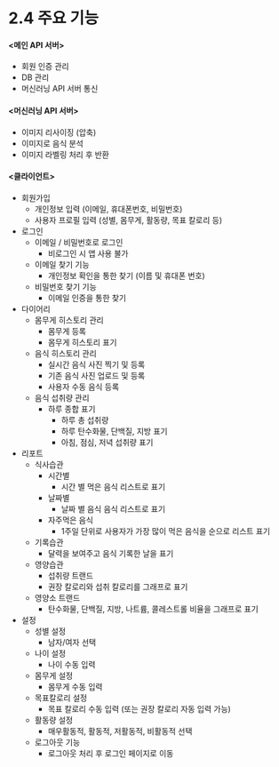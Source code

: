 # 2.4 주요 기능

#### <메인 API 서버>

- 회원 인증 관리
- DB 관리
- 머신러닝 API 서버 통신

#### <머신러닝 API 서버>

- 이미지 리사이징 (압축)
- 이미지로 음식 분석
- 이미지 라벨링 처리 후 반환

#### <클라이언트>

- 회원가입
  - 개인정보 입력 (이메일, 휴대폰번호, 비밀번호)
  - 사용자 프로필 입력 (성별, 몸무게, 활동량, 목표 칼로리 등)
- 로그인
  - 이메일 / 비밀번호로 로그인
    - 비로그인 시 앱 사용 불가
  - 이메일 찾기 기능
    - 개인정보 확인을 통한 찾기 (이름 및 휴대폰 번호)
  - 비밀번호 찾기 기능
    - 이메일 인증을 통한 찾기
- 다이어리
  - 몸무게 히스토리 관리
    - 몸무게 등록
    - 몸무게 히스토리 표기
  - 음식 히스토리 관리
    - 실시간 음식 사진 찍기 및 등록
    - 기존 음식 사진 업로드 및 등록
    - 사용자 수동 음식 등록
  - 음식 섭취량 관리
    - 하루 종합 표기
      - 하루 총 섭취량
      - 하루 탄수화물, 단백질, 지방 표기
      - 아침, 점심, 저녁 섭취량 표기
- 리포트
  - 식사습관
    - 시간별
      - 시간 별 먹은 음식 리스트로 표기
    - 날짜별
      - 날짜 별 음식 음식 리스트로 표기
    - 자주먹은 음식
      - 1주일 단위로 사용자가 가장 많이 먹은 음식을 순으로 리스트 표기
  - 기록습관
    - 달력을 보여주고 음식 기록한 날을 표기
  - 영양습관
    - 섭취량 트랜드
    - 권장 칼로리와 섭취 칼로리를 그래프로 표기
  - 영양소 트랜드
    - 탄수화물, 단백질, 지방, 나트륨, 콜레스트롤 비율을 그래프로 표기
- 설정
  - 성별 설정
    - 남자/여자 선택
  - 나이 설정
    - 나이 수동 입력
  - 몸무게 설정
    - 몸무게 수동 입력
  - 목표칼로리 설정
    - 목표 칼로리 수동 입력 (또는 권장 칼로리 자동 입력 가능)
  - 활동량 설정
    - 매우활동적, 활동적, 저활동적, 비활동적 선택
  - 로그아웃 기능
    - 로그아웃 처리 후 로그인 페이지로 이동